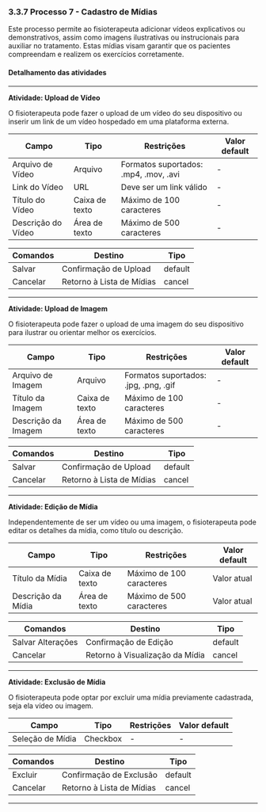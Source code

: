 ### 3.3.7 Processo 7 - Cadastro de Mídias

Este processo permite ao fisioterapeuta adicionar vídeos explicativos ou demonstrativos, assim como imagens ilustrativas ou instrucionais para auxiliar no tratamento. Estas mídias visam garantir que os pacientes compreendam e realizem os exercícios corretamente.

#### Detalhamento das atividades
---

**Atividade: Upload de Vídeo**

O fisioterapeuta pode fazer o upload de um vídeo do seu dispositivo ou inserir um link de um vídeo hospedado em uma plataforma externa.

| **Campo**               | **Tipo**           | **Restrições**                             | **Valor default** |
| ---                     | ---                | ---                                        | ---               |
| Arquivo de Vídeo        | Arquivo            | Formatos suportados: .mp4, .mov, .avi      | -                 |
| Link do Vídeo           | URL                | Deve ser um link válido                    | -                 |
| Título do Vídeo         | Caixa de texto     | Máximo de 100 caracteres                   | -                 |
| Descrição do Vídeo      | Área de texto      | Máximo de 500 caracteres                   | -                 |

| **Comandos**            |  **Destino**                               | **Tipo** |
| ---                     | ---                                        | ---      |
| Salvar                  | Confirmação de Upload                      | default  |
| Cancelar                | Retorno à Lista de Mídias                  | cancel   |

---

**Atividade: Upload de Imagem**

O fisioterapeuta pode fazer o upload de uma imagem do seu dispositivo para ilustrar ou orientar melhor os exercícios.

| **Campo**               | **Tipo**           | **Restrições**                             | **Valor default** |
| ---                     | ---                | ---                                        | ---               |
| Arquivo de Imagem       | Arquivo            | Formatos suportados: .jpg, .png, .gif      | -                 |
| Título da Imagem        | Caixa de texto     | Máximo de 100 caracteres                   | -                 |
| Descrição da Imagem     | Área de texto      | Máximo de 500 caracteres                   | -                 |

| **Comandos**            |  **Destino**                               | **Tipo** |
| ---                     | ---                                        | ---      |
| Salvar                  | Confirmação de Upload                      | default  |
| Cancelar                | Retorno à Lista de Mídias                  | cancel   |

---

**Atividade: Edição de Mídia**

Independentemente de ser um vídeo ou uma imagem, o fisioterapeuta pode editar os detalhes da mídia, como título ou descrição.

| **Campo**               | **Tipo**           | **Restrições**                             | **Valor default** |
| ---                     | ---                | ---                                        | ---               |
| Título da Mídia         | Caixa de texto     | Máximo de 100 caracteres                   | Valor atual       |
| Descrição da Mídia      | Área de texto      | Máximo de 500 caracteres                   | Valor atual       |

| **Comandos**            |  **Destino**                               | **Tipo** |
| ---                     | ---                                        | ---      |
| Salvar Alterações       | Confirmação de Edição                      | default  |
| Cancelar                | Retorno à Visualização da Mídia            | cancel   |

---

**Atividade: Exclusão de Mídia**

O fisioterapeuta pode optar por excluir uma mídia previamente cadastrada, seja ela vídeo ou imagem.

| **Campo**               | **Tipo**           | **Restrições**                             | **Valor default** |
| ---                     | ---                | ---                                        | ---               |
| Seleção de Mídia        | Checkbox           | -                                          | -                 |

| **Comandos**            |  **Destino**                               | **Tipo** |
| ---                     | ---                                        | ---      |
| Excluir                 | Confirmação de Exclusão                    | default  |
| Cancelar                | Retorno à Lista de Mídias                  | cancel   |

---

